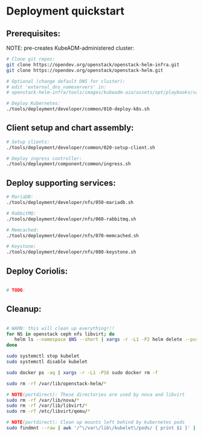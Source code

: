 # Deployment quickstart

## Prerequisites:

NOTE: pre-creates KubeADM-administered cluster:

```bash
# Clone git repos:
git clone https://opendev.org/openstack/openstack-helm-infra.git
git clone https://opendev.org/openstack/openstack-helm.git

# Optional (change default DNS for cluster):
# edit 'external_dns_nameservers' in:
# openstack-helm-infra/tools/images/kubeadm-aio/assets/opt/playbooks/vars.yaml

# Deploy Kubernetes:
./tools/deployment/developer/common/010-deploy-k8s.sh
```

## Client setup and chart assembly:

```bash
# Setup clients:
./tools/deployment/developer/common/020-setup-client.sh

# Deploy ingress controller:
./tools/deployment/component/common/ingress.sh
```


## Deploy supporting services:

``` bash
# MariaDB:
./tools/deployment/developer/nfs/050-mariadb.sh

# RabbitMQ:
./tools/deployment/developer/nfs/060-rabbitmq.sh

# Memcached:
./tools/deployment/developer/nfs/070-memcached.sh

# Keystone:
./tools/deployment/developer/nfs/080-keystone.sh
```


## Deploy Coriolis:

```bash

# TODO:

```


## Cleanup:

```bash

# WARN: this will clean up everything!!!
for NS in openstack ceph nfs libvirt; do
   helm ls --namespace $NS --short | xargs -r -L1 -P2 helm delete --purge
done

sudo systemctl stop kubelet
sudo systemctl disable kubelet

sudo docker ps -aq | xargs -r -L1 -P16 sudo docker rm -f

sudo rm -rf /var/lib/openstack-helm/*

# NOTE(portdirect): These directories are used by nova and libvirt
sudo rm -rf /var/lib/nova/*
sudo rm -rf /var/lib/libvirt/*
sudo rm -rf /etc/libvirt/qemu/*

# NOTE(portdirect): Clean up mounts left behind by kubernetes pods
sudo findmnt --raw | awk '/^\/var\/lib\/kubelet\/pods/ { print $1 }' | xargs -r -L1 -P16 sudo umount -f -l

```
